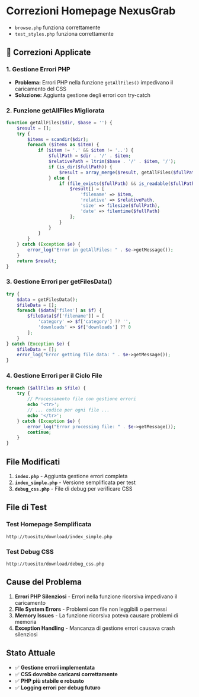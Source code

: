# Correzioni Homepage NexusGrab


-  `browse.php` funziona correttamente
-  `test_styles.php` funziona correttamente

## 🔧 Correzioni Applicate

### 1. **Gestione Errori PHP**
- **Problema:** Errori PHP nella funzione `getAllFiles()` impedivano il caricamento del CSS
- **Soluzione:** Aggiunta gestione degli errori con try-catch

### 2. **Funzione getAllFiles Migliorata**
```php
function getAllFiles($dir, $base = '') {
    $result = [];
    try {
        $items = scandir($dir);
        foreach ($items as $item) {
            if ($item != '.' && $item != '..') {
                $fullPath = $dir . '/' . $item;
                $relativePath = ltrim($base . '/' . $item, '/');
                if (is_dir($fullPath)) {
                    $result = array_merge($result, getAllFiles($fullPath, $base . '/' . $item));
                } else {
                    if (file_exists($fullPath) && is_readable($fullPath)) {
                        $result[] = [
                            'filename' => $item,
                            'relative' => $relativePath,
                            'size' => filesize($fullPath),
                            'date' => filemtime($fullPath)
                        ];
                    }
                }
            }
        }
    } catch (Exception $e) {
        error_log("Error in getAllFiles: " . $e->getMessage());
    }
    return $result;
}
```

### 3. **Gestione Errori per getFilesData()**
```php
try {
    $data = getFilesData();
    $fileData = [];
    foreach ($data['files'] as $f) {
        $fileData[$f['filename']] = [
            'category' => $f['category'] ?? '',
            'downloads' => $f['downloads'] ?? 0
        ];
    }
} catch (Exception $e) {
    $fileData = [];
    error_log("Error getting file data: " . $e->getMessage());
}
```

### 4. **Gestione Errori per il Ciclo File**
```php
foreach ($allFiles as $file) {
    try {
        // Processamento file con gestione errori
        echo '<tr>';
        // ... codice per ogni file ...
        echo '</tr>';
    } catch (Exception $e) {
        error_log("Error processing file: " . $e->getMessage());
        continue;
    }
}
```

##  File Modificati

1. **`index.php`** - Aggiunta gestione errori completa
2. **`index_simple.php`** - Versione semplificata per test
3. **`debug_css.php`** - File di debug per verificare CSS

##  File di Test

### **Test Homepage Semplificata**
```
http://tuosito/download/index_simple.php
```

### **Test Debug CSS**
```
http://tuosito/download/debug_css.php
```


##  Cause del Problema

1. **Errori PHP Silenziosi** - Errori nella funzione ricorsiva impedivano il caricamento
2. **File System Errors** - Problemi con file non leggibili o permessi
3. **Memory Issues** - La funzione ricorsiva poteva causare problemi di memoria
4. **Exception Handling** - Mancanza di gestione errori causava crash silenziosi

##  Stato Attuale

- ✅ **Gestione errori implementata**
- ✅ **CSS dovrebbe caricarsi correttamente**
- ✅ **PHP più stabile e robusto**
- ✅ **Logging errori per debug futuro**


